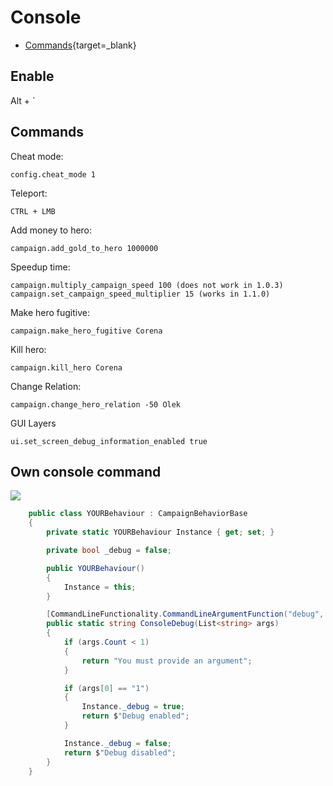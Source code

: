 # Console

 * [Commands](https://www.radiotimes.com/technology/gaming/bannerlord-cheats-codes-console-commands/){target=_blank}

## Enable

Alt + `

## Commands

Cheat mode:

    config.cheat_mode 1


Teleport:

    CTRL + LMB

Add money to hero:

    campaign.add_gold_to_hero 1000000


Speedup time:

    campaign.multiply_campaign_speed 100 (does not work in 1.0.3)
    campaign.set_campaign_speed_multiplier 15 (works in 1.1.0)


Make hero fugitive:

    campaign.make_hero_fugitive Corena

Kill hero:

    campaign.kill_hero Corena

Change Relation:

    campaign.change_hero_relation -50 Olek

GUI Layers

    ui.set_screen_debug_information_enabled true


## Own console command

![](https://i.imgur.com/Bk74f84.png)


``` cs
    public class YOURBehaviour : CampaignBehaviorBase
    {
        private static YOURBehaviour Instance { get; set; }

        private bool _debug = false;

        public YOURBehaviour()
        {
            Instance = this;
        }

        [CommandLineFunctionality.CommandLineArgumentFunction("debug", "custom")]
        public static string ConsoleDebug(List<string> args)
        {
            if (args.Count < 1)
            {
                return "You must provide an argument";
            }

            if (args[0] == "1")
            {
                Instance._debug = true;
                return $"Debug enabled";
            }

            Instance._debug = false;
            return $"Debug disabled";
        }
    }

```

